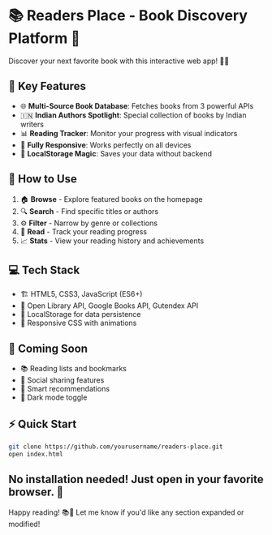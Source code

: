 # 📚 Readers Place - Book Discovery Platform 🌟

Discover your next favorite book with this interactive web app! 📖✨

## 🔑 Key Features

- 🌐 **Multi-Source Book Database**: Fetches books from 3 powerful APIs
- 🇮🇳 **Indian Authors Spotlight**: Special collection of books by Indian writers
- 📊 **Reading Tracker**: Monitor your progress with visual indicators
- 📱 **Fully Responsive**: Works perfectly on all devices
- 💾 **LocalStorage Magic**: Saves your data without backend

## 🚀 How to Use

1. 🏠 **Browse** - Explore featured books on the homepage
2. 🔍 **Search** - Find specific titles or authors
3. ⚙️ **Filter** - Narrow by genre or collections
4. 📖 **Read** - Track your reading progress
5. 📈 **Stats** - View your reading history and achievements

## 💻 Tech Stack

- 🏗️ HTML5, CSS3, JavaScript (ES6+)
- 🔌 Open Library API, Google Books API, Gutendex API
- 💽 LocalStorage for data persistence
- 🎨 Responsive CSS with animations

## 🔮 Coming Soon

- 📚 Reading lists and bookmarks
- 🤝 Social sharing features
- 🧠 Smart recommendations
- 🌙 Dark mode toggle

## ⚡ Quick Start

```bash
git clone https://github.com/yourusername/readers-place.git
open index.html
```

No installation needed! Just open in your favorite browser. 🌈
---

Happy reading! 📚💫 Let me know if you'd like any section expanded or modified!
